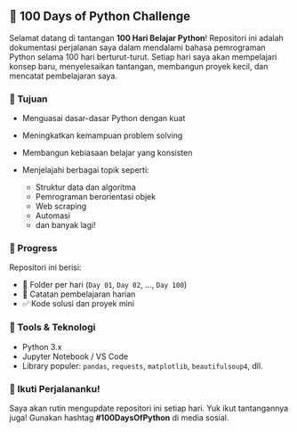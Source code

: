 ## 🐍 100 Days of Python Challenge

Selamat datang di tantangan **100 Hari Belajar Python**!
Repositori ini adalah dokumentasi perjalanan saya dalam mendalami bahasa pemrograman Python selama 100 hari berturut-turut. Setiap hari saya akan mempelajari konsep baru, menyelesaikan tantangan, membangun proyek kecil, dan mencatat pembelajaran saya.

### 📌 Tujuan

* Menguasai dasar-dasar Python dengan kuat
* Meningkatkan kemampuan problem solving
* Membangun kebiasaan belajar yang konsisten
* Menjelajahi berbagai topik seperti:

  * Struktur data dan algoritma
  * Pemrograman berorientasi objek
  * Web scraping
  * Automasi
  * dan banyak lagi!

### 📅 Progress

Repositori ini berisi:

* 📁 Folder per hari (`Day 01`, `Day 02`, ..., `Day 100`)
* 📝 Catatan pembelajaran harian
* ✅ Kode solusi dan proyek mini

### 🔧 Tools & Teknologi

* Python 3.x
* Jupyter Notebook / VS Code
* Library populer: `pandas`, `requests`, `matplotlib`, `beautifulsoup4`, dll.

### 🚀 Ikuti Perjalananku!

Saya akan rutin mengupdate repositori ini setiap hari.
Yuk ikut tantangannya juga! Gunakan hashtag **#100DaysOfPython** di media sosial.
